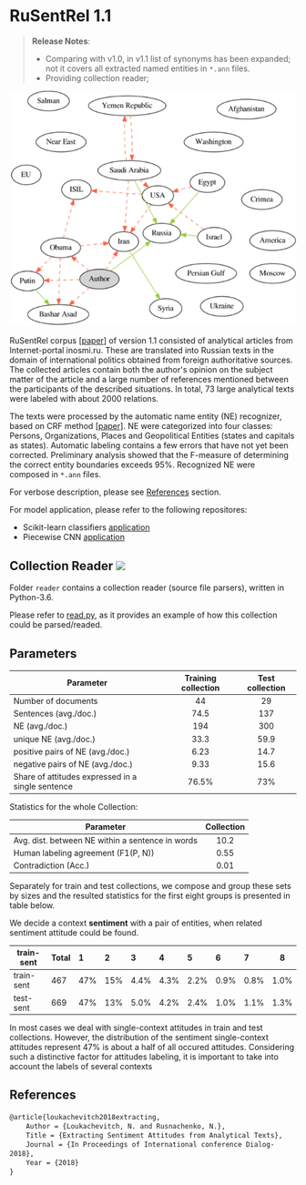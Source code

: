 # RuSentRel 1.1
> **Release Notes**:
>   * Comparing with v1.0, in v1.1 list of synonyms has been expanded; not it covers all extracted named entities in `*.ann` files.
>   * Providing collection reader;

![](images/graph.png)

RuSentRel corpus [[paper](https://arxiv.org/pdf/1808.08932.pdf)] of version 1.1 consisted of analytical articles from Internet-portal inosmi.ru. 
These are translated into Russian texts in the domain of international politics
obtained from foreign authoritative sources.
The collected articles contain both the author's opinion on the subject matter of the 
article and a large number of references mentioned between the participants of the 
described situations. In total, 73 large analytical texts were labeled with about 2000
relations.

The texts were processed by the automatic name entity (NE) recognizer, based on CRF method [[paper]](https://pdfs.semanticscholar.org/5eb6/6e658a9c306b846c84da8b5cbd0e150ab64a.pdf).
NE were categorized into four classes: Persons, Organizations, Places and Geopolitical Entities 
(states and capitals as states). 
Automatic labeling contains a few errors that have not yet been corrected. Preliminary analysis 
showed that the F-measure of determining the correct entity boundaries exceeds 95%.
Recognized NE were composed in `*.ann` files.

For verbose description, please see [References](#references) section.

For model application, please refer to the following repositores: 
* Scikit-learn classifiers [application](https://github.com/nicolay-r/sentiment-relation-classifiers)
* Piecewise CNN [application](https://github.com/nicolay-r/sentiment-pcnn)

## Collection Reader ![](https://img.shields.io/badge/Python-3.6-brightgreen.svg)

Folder `reader` contains a collection reader (source file parsers), written in Python-3.6.

Please refer to [read.py](read.py), as it provides an example of how this collection could be parsed/readed. 

## Parameters

| Parameter                                         |  Training collection |  Test collection |
|---------------------------------------------------|:--------------------:|:----------------:|
| Number of documents                               | 44                   | 29               |
| Sentences (avg./doc.)                             | 74.5                 | 137              |
| NE (avg./doc.)                                    | 194                  | 300              |
| unique NE (avg./doc.)                             | 33.3                 | 59.9             |
| positive pairs of NE (avg./doc.)                  | 6.23                 | 14.7             |
| negative pairs of NE (avg./doc.)                  | 9.33                 | 15.6             |
| Share of attitudes expressed in a single sentence | 76.5\%               | 73\%             |

Statistics for the whole Collection:

| Parameter                                        | Collection |
|--------------------------------------------------|:----------:|
| Avg. dist. between NE within a sentence in words | 10.2       |
| Human labeling agreement (F1(P, N))              | 0.55       |
| Contradiction (Acc.)                             | 0.01       |

Separately for train and test collections, we compose and group these sets by sizes and the resulted statistics for the
first eight groups is presented in table below.

We decide a context **sentiment** with a pair of entities, when related sentiment attitude could be found.


|train-sent | Total | 1     | 2      | 3     | 4       | 5       | 6      | 7      | 8    |
|-----------|:------|:------|:-------|:------|:--------|:--------|:-------|:-------|------|
|train-sent | 467   | 47\%  | 15\%   | 4.4\% | 4.3\%   | 2.2\%   | 0.9\%  | 0.8\%  | 1.0\%|
|test-sent  | 669   | 47\%  | 13\%   | 5.0\% | 4.2\%   | 2.4\%   | 1.0\%  | 1.1\%  | 1.3\%|

In most cases we deal with single-context attitudes in train and test collections. However, the distribution of the
sentiment single-context attitudes represent 47%
is about a half of all occured attitudes.
Considering such a distinctive factor for attitudes labeling, it is important to take into account the labels of several contexts

## References
<a name="references"></a>
```
@article{loukachevitch2018extracting,
    Author = {Loukachevitch, N. and Rusnachenko, N.},
    Title = {Extracting Sentiment Attitudes from Analytical Texts},
    Journal = {In Proceedings of International conference Dialog-2018},
    Year = {2018}
}
```
